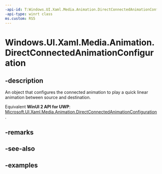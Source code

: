 ```yaml
---
-api-id: T:Windows.UI.Xaml.Media.Animation.DirectConnectedAnimationConfiguration
-api-type: winrt class
ms.custom: RS5
---
```


<!-- Class syntax.
public class DirectConnectedAnimationConfiguration : ConnectedAnimationConfiguration, ConnectedAnimationConfiguration
-->

# Windows.UI.Xaml.Media.Animation.DirectConnectedAnimationConfiguration

## -description
An object that configures the connected animation to play a quick linear animation between source and destination.

Equivalent **WinUI 2 API for UWP**: [Microsoft.UI.Xaml.Media.Animation.DirectConnectedAnimationConfiguration](/windows/winui/api/microsoft.ui.xaml.media.animation.directconnectedanimationconfiguration).

## -remarks

## -see-also

## -examples


